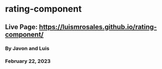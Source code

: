 # rating-component

## Live Page: https://luismrosales.github.io/rating-component/

### By Javon and Luis
### February 22, 2023